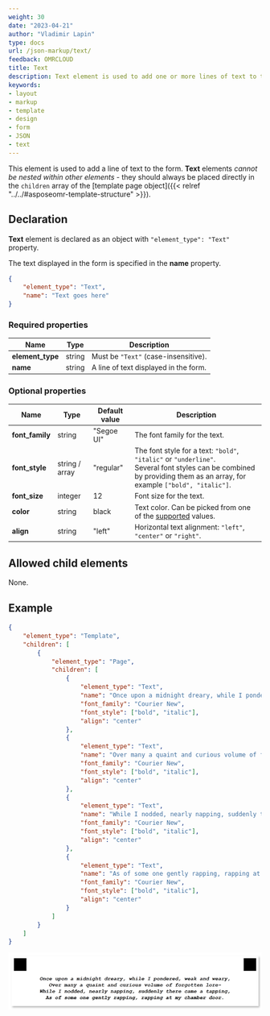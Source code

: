 ```yaml
---
weight: 30
date: "2023-04-21"
author: "Vladimir Lapin"
type: docs
url: /json-markup/text/
feedback: OMRCLOUD
title: Text
description: Text element is used to add one or more lines of text to the form.
keywords:
- layout
- markup
- template
- design
- form
- JSON
- text
---
```


This element is used to add a line of text to the form. **Text** elements _cannot be nested within other elements_ - they should always be placed directly in the `children` array of the [template page object]({{< relref "../../#asposeomr-template-structure" >}}).

## Declaration

**Text** element is declared as an object with `"element_type": "Text"` property.

The text displayed in the form is specified in the **name** property.

```json
{
	"element_type": "Text",
	"name": "Text goes here"
}
```

### Required properties

Name | Type | Description
---- | ---- | -----------
**element_type** | string | Must be `"Text"` (case-insensitive).
**name** | string | A line of text displayed in the form.

### Optional properties

Name | Type | Default value | Description
---- | ---- | ------------- | -----------
**font_family** | string | "Segoe UI" | The font family for the text.
**font_style** | string / array | "regular" | The font style for a text: `"bold"`, `"italic"` or `"underline"`.<br />Several font styles can be combined by providing them as an array, for example `["bold", "italic"]`.
**font_size** | integer | 12 | Font size for the text.
**color** | string | black | Text color. Can be picked from one of the [supported](/omr/supported-colors/) values.
**align** | string | "left" | Horizontal text alignment: `"left"`, `"center"` or `"right"`.

## Allowed child elements

None.

## **Example**

```json
{
	"element_type": "Template",
	"children": [
		{
			"element_type": "Page",
			"children": [
				{
					"element_type": "Text",
					"name": "Once upon a midnight dreary, while I pondered, weak and weary,",
					"font_family": "Courier New",
					"font_style": ["bold", "italic"],
					"align": "center"
				},
				{
					"element_type": "Text",
					"name": "Over many a quaint and curious volume of forgotten lore-",
					"font_family": "Courier New",
					"font_style": ["bold", "italic"],
					"align": "center"
				},
				{
					"element_type": "Text",
					"name": "While I nodded, nearly napping, suddenly there came a tapping,",
					"font_family": "Courier New",
					"font_style": ["bold", "italic"],
					"align": "center"
				},
				{
					"element_type": "Text",
					"name": "As of some one gently rapping, rapping at my chamber door.",
					"font_family": "Courier New",
					"font_style": ["bold", "italic"],
					"align": "center"
				}
			]
		}
	]
}
```

![Text](text.png)

